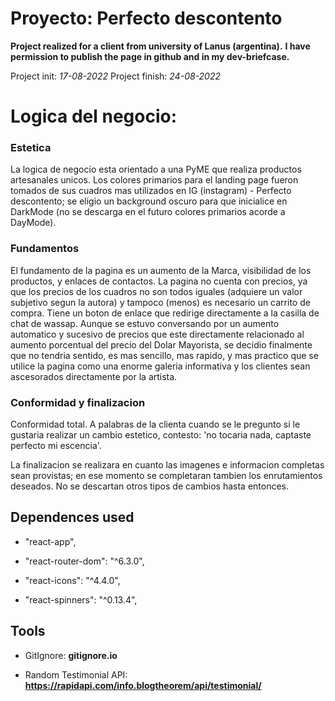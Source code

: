 # Proyecto: **Perfecto descontento**

**Project realized for a client from university of Lanus (argentina).**
**I have permission to publish the page in github and in my dev-briefcase.**


Project init:   _17-08-2022_
Project finish: _24-08-2022_





# Logica del negocio:

### Estetica

La logica de negocio esta orientado a una PyME que realiza productos artesanales unicos.
Los colores primarios para el landing page fueron tomados de sus cuadros mas utilizados en IG (instagram) - Perfecto descontento; se eligio un background oscuro para que inicialice en DarkMode (no se descarga en el futuro colores primarios acorde a DayMode).

### Fundamentos
El fundamento de la pagina es un aumento de la Marca, visibilidad de los productos, y enlaces de contactos. La pagina no cuenta con precios, ya que los precios de los cuadros no son todos iguales (adquiere un valor subjetivo segun la autora) y tampoco (menos) es necesario un carrito de compra. Tiene un boton de enlace que redirige directamente a la casilla de chat de wassap.
Aunque se estuvo conversando por un aumento automatico y sucesivo de precios que este directamente relacionado al aumento porcentual del precio del Dolar Mayorista, se decidio finalmente que no tendria sentido, es mas sencillo, mas rapido, y mas practico que se utilice la pagina como una enorme galeria informativa y los clientes sean ascesorados directamente por la artista.

### Conformidad y finalizacion
Conformidad total. A palabras de la clienta cuando se le pregunto si le gustaria realizar un cambio estetico, contesto: 'no tocaria nada, captaste perfecto mi escencia'.

La finalizacion se realizara en cuanto las imagenes e informacion completas sean provistas; en ese momento se completaran tambien los enrutamientos deseados.
No se descartan otros tipos de cambios hasta entonces.



## Dependences used

-   "react-app",

-   "react-router-dom": "^6.3.0",

-   "react-icons": "^4.4.0",

-   "react-spinners": "^0.13.4",


## Tools

- GitIgnore: **gitignore.io**

- Random Testimonial API: **https://rapidapi.com/info.blogtheorem/api/testimonial/**